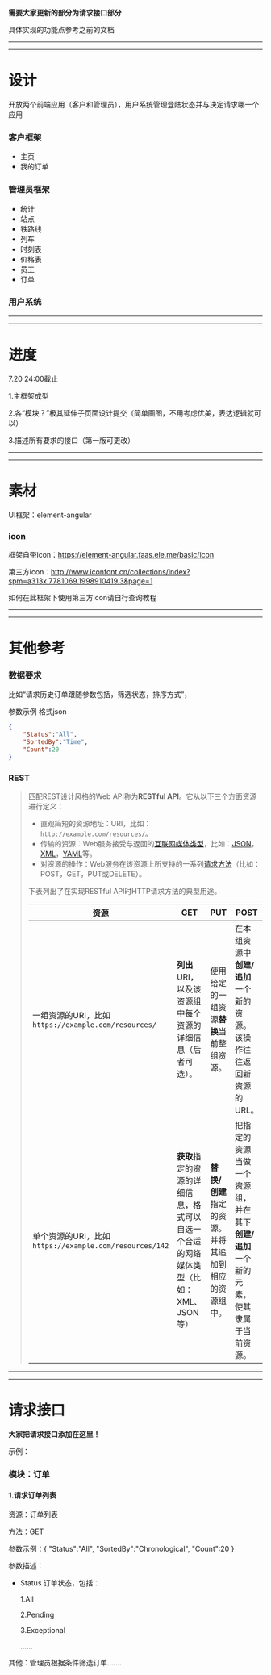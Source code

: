 **需要大家更新的部分为请求接口部分**

具体实现的功能点参考之前的文档

_______

_______

# 设计

开放两个前端应用（客户和管理员），用户系统管理登陆状态并与决定请求哪一个应用

### 客户框架

+ 主页
+ 我的订单



### 管理员框架

+ 统计
+ 站点
+ 铁路线
+ 列车
+ 时刻表
+ 价格表
+ 员工
+ 订单



### 用户系统

______

______

# 进度

7.20 24:00截止

1.主框架成型

2.各“模块？”极其延伸子页面设计提交（简单画图，不用考虑优美，表达逻辑就可以）

3.描述所有要求的接口（第一版可更改）

_____

______

# 素材

UI框架：element-angular 

### icon

框架自带icon：https://element-angular.faas.ele.me/basic/icon

第三方icon：http://www.iconfont.cn/collections/index?spm=a313x.7781069.1998910419.3&page=1

如何在此框架下使用第三方icon请自行查询教程

-----------------

--------------

# 其他参考

### 数据要求

比如“请求历史订单跟随参数包括，筛选状态，排序方式”，

参数示例 格式json

```json
{
    "Status":"All",
    "SortedBy":"Time",
    "Count":20
}
```



### REST

> 匹配REST设计风格的Web API称为**RESTful API**。它从以下三个方面资源进行定义：
>
> - 直观简短的资源地址：URI，比如：`http://example.com/resources/`。
> - 传输的资源：Web服务接受与返回的[互联网媒体类型](https://zh.wikipedia.org/wiki/%E4%BA%92%E8%81%94%E7%BD%91%E5%AA%92%E4%BD%93%E7%B1%BB%E5%9E%8B)，比如：[JSON](https://zh.wikipedia.org/wiki/JSON)，[XML](https://zh.wikipedia.org/wiki/XML)，[YAML](https://zh.wikipedia.org/wiki/YAML)等。
> - 对资源的操作：Web服务在该资源上所支持的一系列[请求方法](https://zh.wikipedia.org/wiki/%E8%B6%85%E6%96%87%E6%9C%AC%E4%BC%A0%E8%BE%93%E5%8D%8F%E8%AE%AE#%E8%AF%B7%E6%B1%82%E6%96%B9%E6%B3%95)（比如：POST，GET，PUT或DELETE）。
>
> 下表列出了在实现RESTful API时HTTP请求方法的典型用途。
>
> | 资源                                                   | GET                                                          | PUT                                                   | POST                                                         | DELETE               |
> | ------------------------------------------------------ | ------------------------------------------------------------ | ----------------------------------------------------- | ------------------------------------------------------------ | -------------------- |
> | 一组资源的URI，比如`https://example.com/resources/`    | **列出**URI，以及该资源组中每个资源的详细信息（后者可选）。  | 使用给定的一组资源**替换**当前整组资源。              | 在本组资源中**创建/追加**一个新的资源。该操作往往返回新资源的URL。 | **删除**整组资源。   |
> | 单个资源的URI，比如`https://example.com/resources/142` | **获取**指定的资源的详细信息，格式可以自选一个合适的网络媒体类型（比如：XML、JSON等） | **替换/创建**指定的资源。并将其追加到相应的资源组中。 | 把指定的资源当做一个资源组，并在其下**创建/追加**一个新的元素，使其隶属于当前资源。 | **删除**指定的元素。 |
>
> 

______

_____



# 请求接口

**大家把请求接口添加在这里！**

示例：

### 模块：订单

#### 1.请求订单列表

资源：订单列表

方法：GET

参数示例：{ "Status":"All", "SortedBy":"Chronological", "Count":20 }

参数描述：

+ Status 订单状态，包括：

  1.All 

  2.Pending

  3.Exceptional

  ......

  

其他：管理员根据条件筛选订单…….

















